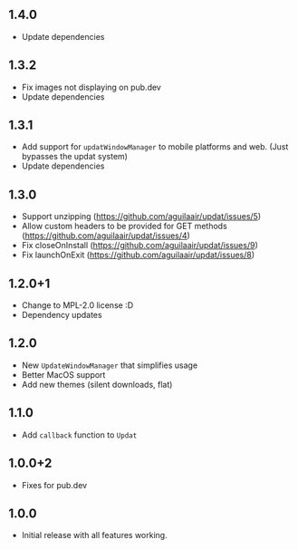 ## 1.4.0

* Update dependencies

## 1.3.2

* Fix images not displaying on pub.dev
* Update dependencies

## 1.3.1

* Add support for `updatWindowManager` to mobile platforms and web. (Just bypasses the updat system)
* Update dependencies

## 1.3.0

* Support unzipping (<https://github.com/aguilaair/updat/issues/5>)
* Allow custom headers to be provided for GET methods (<https://github.com/aguilaair/updat/issues/4>)
* Fix closeOnInstall (<https://github.com/aguilaair/updat/issues/9>)
* Fix launchOnExit (<https://github.com/aguilaair/updat/issues/8>)

## 1.2.0+1

* Change to MPL-2.0 license :D
* Dependency updates

## 1.2.0

* New  `UpdateWindowManager` that simplifies usage
* Better MacOS support
* Add new themes (silent downloads, flat) 

## 1.1.0

* Add `callback` function to `Updat`

## 1.0.0+2

* Fixes for pub.dev

## 1.0.0

* Initial release with all features working.
